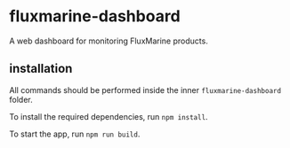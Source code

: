 # fluxmarine-dashboard
A web dashboard for monitoring FluxMarine products.

## installation
All commands should be performed inside the inner `fluxmarine-dashboard` folder.

To install the required dependencies, run `npm install`.

To start the app, run `npm run build`.
